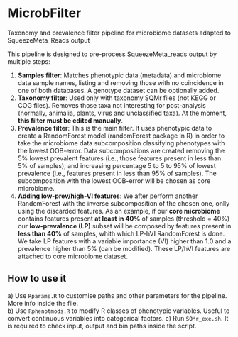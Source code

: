# MicrobFilter
Taxonomy and prevalence filter pipeline for microbiome datasets adapted to SqueezeMeta_Reads output

This pipeline is designed to pre-process SqueezeMeta_reads output by multiple steps:

1) **Samples filter**: Matches phenotypic data (metadata) and microbiome data sample names, listing and removing those with no coincidence in one of both databases. A genotype dataset can be optionally added.
2) **Taxonomy filter**: Used only with taxonomy SQMr files (not KEGG or COG files). Removes those taxa not interesting for post-analysis (normally, animalia, plants, virus and unclassified taxa). At the moment, **this filter must be edited manually**.
3) **Prevalence filter**: This is the main filter. It uses phenotypic data to create a RandomForest model (randomForest package in R) in order to take the microbiome data subcomposition classifying phenotypes with the lowest OOB-error. Data subcompositions are created removing the 5% lowest prevalent features (i.e., those features present in less than 5% of samples), and increasing percentage 5 to 5 to 95% of lowest prevalence (i.e., features present in less than 95% of samples). The subcomposition with the lowest OOB-error will be chosen as core microbiome.
4) **Adding low-prev/high-VI features**: We after perform another RandomForest with the inverse subcomposition of the chosen one, onlly using the discarded features. As an example, if our **core microbiome** contains features present **at least in 40%** of samples (threshold = 40%) our **low-prevalence (LP)** subset will be composed by features present in **less than 40%** of samples, whith which LP-hVI RandomForest is done. We take LP features with a variable importance (VI) higher than 1.0 and a prevalence higher than 5% (can be modified). These LP/hVI features are attached to core microbiome dataset.

## How to use it

a) Use `Rparams.R` to customise paths and other parameters for the pipeline. More info inside the file.  
b) Use `Rphenotmods.R` to modify R classes of phenotypic variables. Useful to convert continuous variables into categorical factors.
c) Run `SQMr_exe.sh`. It is required to check input, output and bin paths inside the script.
